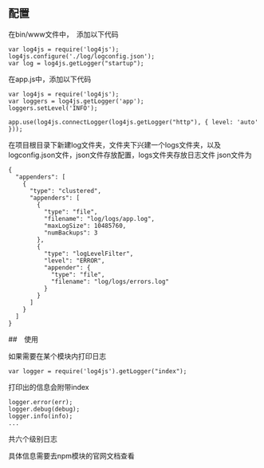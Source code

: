 ## 配置

在bin/www文件中，　添加以下代码

    var log4js = require('log4js');
    log4js.configure('./log/logconfig.json');
    var log = log4js.getLogger("startup");

在app.js中，添加以下代码

    var log4js = require('log4js');
    var loggers = log4js.getLogger('app');
    loggers.setLevel('INFO');
    
    app.use(log4js.connectLogger(log4js.getLogger("http"), { level: 'auto' }));
    
在项目根目录下新建log文件夹，文件夹下兴建一个logs文件夹，以及logconfig.json文件，json文件存放配置，logs文件夹存放日志文件
json文件为

    {
      "appenders": [
        {
          "type": "clustered",
          "appenders": [
            {
              "type": "file",
              "filename": "log/logs/app.log",
              "maxLogSize": 10485760,
              "numBackups": 3
            },
            {
              "type": "logLevelFilter",
              "level": "ERROR",
              "appender": {
                "type": "file",
                "filename": "log/logs/errors.log"
              }
            }
          ]
        }
      ]
    }
    
##　使用
    
如果需要在某个模块内打印日志

    var logger = require('log4js').getLogger("index");
    
打印出的信息会附带index

    logger.error(err);
    logger.debug(debug);
    logger.info(info);
    ...
共六个级别日志

具体信息需要去npm模块的官网文档查看
